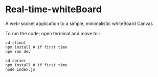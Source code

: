 # Real-time-whiteBoard
A web-socket application to a simple, minimalistic whiteBoard Canvas


To run the code; open terminal and move to : 

    cd client
    npm install # if first time 
    npm run dev

    cd server 
    npm install # if first time 
    node index.js
